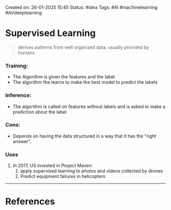 Created on: 26-01-2025 15:45
Status: #idea
Tags: #AI #machinelearning #AI/deeplearning 
# Supervised Learning
> derives patterns from well organized data, usually provided by humans.

### Training:
- The Algorithm is given the features and the label
- The algorithm the learns to make the best model to predict the labels
### Inference:
- The algorithm is called on features without labels and is asked to make a prediction about the label

### Cons:
- Depends on having the data structured in a way that it has the "right answer".

### Uses
1. In 2017, US invested in Project Maven:
	1. apply supervised learning to photos and videos collected by drones
	2. Predict equipment failures in helicopters





-----------------
# References
